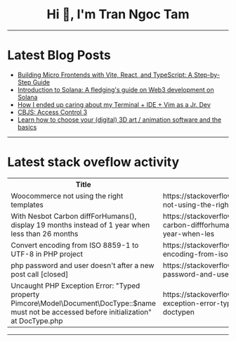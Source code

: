 <h1 align="center">Hi 👋, I'm Tran Ngoc Tam</h1>

---

# Latest Blog Posts 
<!-- BLOG-POST-LIST:START -->
- [Building Micro Frontends with Vite, React, and TypeScript: A Step-by-Step Guide](https://dev.to/nik-bogachenkov/building-micro-frontends-with-vite-react-and-typescript-a-step-by-step-guide-3f7n)
- [Introduction to Solana: A fledging&#39;s guide on Web3 development on Solana](https://dev.to/aseneca/introduction-to-solana-a-fledgings-guide-on-web3-development-on-solana-1jg3)
- [How I ended up caring about my Terminal + IDE + Vim as a Jr. Dev](https://dev.to/lord_sinquadd/how-i-ended-up-caring-about-my-terminal-ide-vim-as-a-jr-dev-5552)
- [CBJS: Access Control 3](https://dev.to/peppa6/cbjs-access-control-3-2che)
- [Learn how to choose your &lpar;digital&rpar; 3D art / animation software and the basics](https://dev.to/vash000/learn-how-to-choose-your-digital-3d-art-animation-software-and-the-basics-5en8)
<!-- BLOG-POST-LIST:END -->

---

# Latest stack oveflow activity
<table>
  <tr><th>Title</th><th>Link</th></tr>
  <!-- STACKOVERFLOW:START --><tr><td>Woocommerce not using the right templates</td><td>https://stackoverflow.com/questions/78993494/woocommerce-not-using-the-right-templates</td></tr><tr><td>With Nesbot Carbon diffForHumans&lpar;&rpar;, display 19 months instead of 1 year when less than 26 months</td><td>https://stackoverflow.com/questions/78993434/with-nesbot-carbon-diffforhumans-display-19-months-instead-of-1-year-when-les</td></tr><tr><td>Convert encoding from ISO 8859-1 to UTF-8 in PHP project</td><td>https://stackoverflow.com/questions/78993350/convert-encoding-from-iso-8859-1-to-utf-8-in-php-project</td></tr><tr><td>php password and user doesn&#39;t after a new post call [closed]</td><td>https://stackoverflow.com/questions/78993305/php-password-and-user-doesnt-after-a-new-post-call</td></tr><tr><td>Uncaught PHP Exception Error: &quot;Typed property Pimcore\Model\Document\DocType::$name must not be accessed before initialization&quot; at DocType.php</td><td>https://stackoverflow.com/questions/78993205/uncaught-php-exception-error-typed-property-pimcore-model-document-doctypen</td></tr><!-- STACKOVERFLOW:END -->
</table>

---


